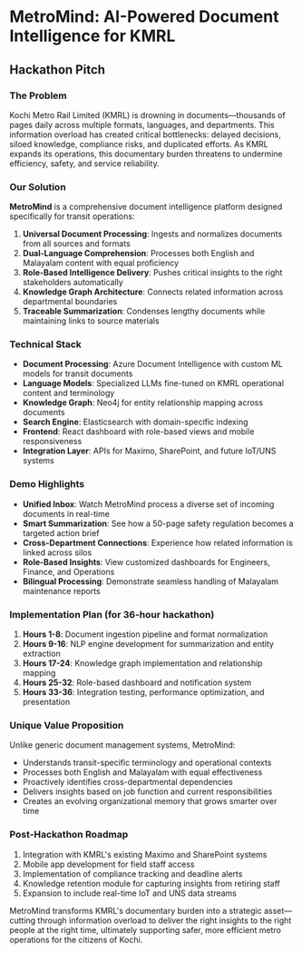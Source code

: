 # MetroMind: AI-Powered Document Intelligence for KMRL

## Hackathon Pitch

### The Problem
Kochi Metro Rail Limited (KMRL) is drowning in documents—thousands of pages daily across multiple formats, languages, and departments. This information overload has created critical bottlenecks: delayed decisions, siloed knowledge, compliance risks, and duplicated efforts. As KMRL expands its operations, this documentary burden threatens to undermine efficiency, safety, and service reliability.

### Our Solution
**MetroMind** is a comprehensive document intelligence platform designed specifically for transit operations:

1. **Universal Document Processing**: Ingests and normalizes documents from all sources and formats
2. **Dual-Language Comprehension**: Processes both English and Malayalam content with equal proficiency
3. **Role-Based Intelligence Delivery**: Pushes critical insights to the right stakeholders automatically
4. **Knowledge Graph Architecture**: Connects related information across departmental boundaries
5. **Traceable Summarization**: Condenses lengthy documents while maintaining links to source materials

### Technical Stack
- **Document Processing**: Azure Document Intelligence with custom ML models for transit documents
- **Language Models**: Specialized LLMs fine-tuned on KMRL operational content and terminology
- **Knowledge Graph**: Neo4j for entity relationship mapping across documents
- **Search Engine**: Elasticsearch with domain-specific indexing
- **Frontend**: React dashboard with role-based views and mobile responsiveness
- **Integration Layer**: APIs for Maximo, SharePoint, and future IoT/UNS systems

### Demo Highlights
- **Unified Inbox**: Watch MetroMind process a diverse set of incoming documents in real-time
- **Smart Summarization**: See how a 50-page safety regulation becomes a targeted action brief
- **Cross-Department Connections**: Experience how related information is linked across silos
- **Role-Based Insights**: View customized dashboards for Engineers, Finance, and Operations
- **Bilingual Processing**: Demonstrate seamless handling of Malayalam maintenance reports

### Implementation Plan (for 36-hour hackathon)
1. **Hours 1-8**: Document ingestion pipeline and format normalization
2. **Hours 9-16**: NLP engine development for summarization and entity extraction
3. **Hours 17-24**: Knowledge graph implementation and relationship mapping
4. **Hours 25-32**: Role-based dashboard and notification system
5. **Hours 33-36**: Integration testing, performance optimization, and presentation

### Unique Value Proposition
Unlike generic document management systems, MetroMind:
- Understands transit-specific terminology and operational contexts
- Processes both English and Malayalam with equal effectiveness
- Proactively identifies cross-departmental dependencies
- Delivers insights based on job function and current responsibilities
- Creates an evolving organizational memory that grows smarter over time

### Post-Hackathon Roadmap
1. Integration with KMRL's existing Maximo and SharePoint systems
2. Mobile app development for field staff access
3. Implementation of compliance tracking and deadline alerts
4. Knowledge retention module for capturing insights from retiring staff
5. Expansion to include real-time IoT and UNS data streams

MetroMind transforms KMRL's documentary burden into a strategic asset—cutting through information overload to deliver the right insights to the right people at the right time, ultimately supporting safer, more efficient metro operations for the citizens of Kochi.